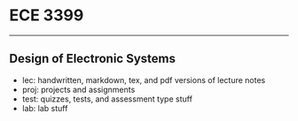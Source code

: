 
# ECE 3399
----
Design of Electronic Systems
---
- lec: handwritten, markdown, tex, and pdf versions of lecture notes
- proj: projects and assignments
- test: quizzes, tests, and assessment type stuff
- lab: lab stuff
